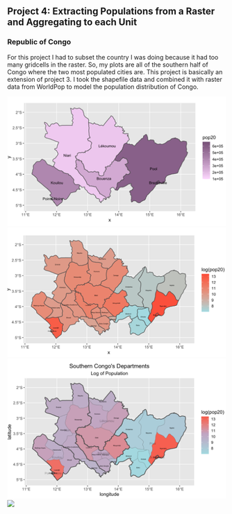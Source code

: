 ## Project 4: Extracting Populations from a Raster and Aggregating to each Unit
### Republic of Congo

For this project I had to subset the country I was doing because it had too many gridcells in the raster. So, my plots are all of the southern half of Congo where the two most populated cities are. This project is basically an extension of project 3. I took the shapefile data and combined it with raster data from WorldPop to model the population distribution of Congo.

![](P4P1P1.png)
![](P4P1P2.png)
![](P4P1P3.png)
![](ezgif.com-gif-maker.gif)

